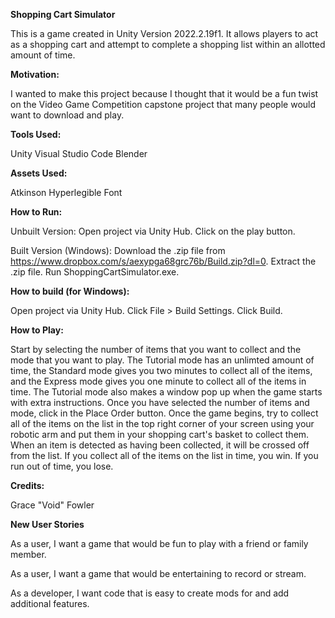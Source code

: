 **Shopping Cart Simulator**

This is a game created in Unity Version 2022.2.19f1. It allows players to act as a shopping cart and attempt to complete a shopping list within an allotted amount of time.

**Motivation:**

I wanted to make this project because I thought that it would be a fun twist on the Video Game Competition capstone project that many people would want to download and play.

**Tools Used:**

Unity
Visual Studio Code
Blender

**Assets Used:**

Atkinson Hyperlegible Font

**How to Run:**

Unbuilt Version:
Open project via Unity Hub. Click on the play button.

Built Version (Windows):
Download the .zip file from https://www.dropbox.com/s/aexypga68grc76b/Build.zip?dl=0.
Extract the .zip file. Run ShoppingCartSimulator.exe.

**How to build (for Windows):**

Open project via Unity Hub. Click File > Build Settings. Click Build.

**How to Play:**

Start by selecting the number of items that you want to collect and the mode that you want to play. The Tutorial mode has an unlimted amount of time, the Standard mode gives you two minutes to collect all of the items, and the Express mode gives you one minute to collect all of the items in time. The Tutorial mode also makes a window pop up when the game starts with extra instructions. Once you have selected the number of items and mode, click in the Place Order button. Once the game begins, try to collect all of the items on the list in the top right corner of your screen using your robotic arm and put them in your shopping cart's basket to collect them. When an item is detected as having been collected, it will be crossed off from the list. If you collect all of the items on the list in time, you win. If you run out of time, you lose.

**Credits:**

Grace "Void" Fowler

**New User Stories**

As a user, I want a game that would be fun to play with a friend or family member.

As a user, I want a game that would be entertaining to record or stream.

As a developer, I want code that is easy to create mods for and add additional features.
